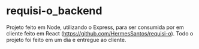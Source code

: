 # requisi-o_backend
Projeto feito em Node, utilizando o Express, para ser consumida por em cliente feito em React (https://github.com/HermesSantos/requisi-o).
Todo o projeto foi feito em um dia e entregue ao cliente.
